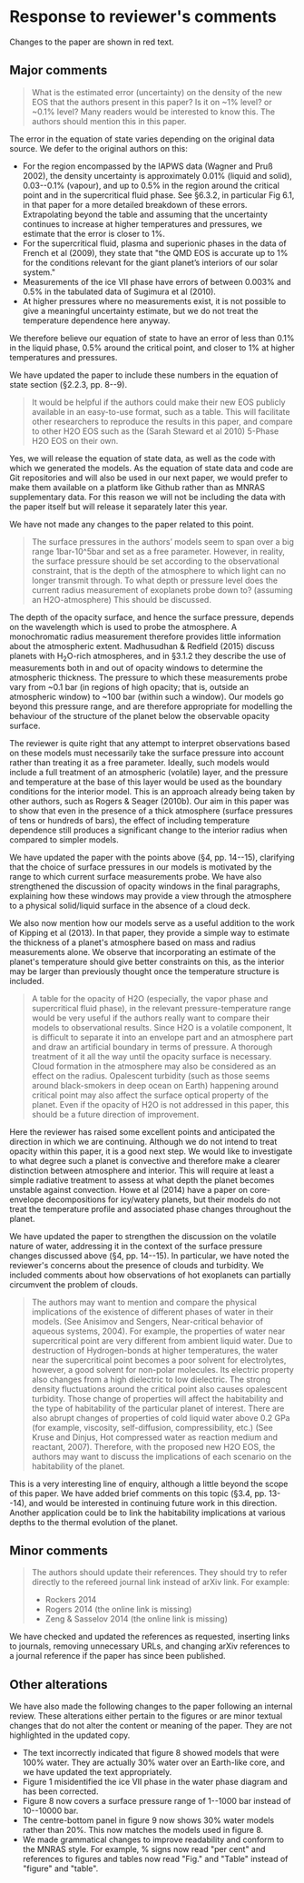 # Response to reviewer's comments

Changes to the paper are shown in red text.

## Major comments

> What is the estimated error (uncertainty) on the density of the new EOS that the authors present in this paper? Is it on ~1% level? or ~0.1% level? Many readers would be interested to know this. The authors should mention this in this paper.

The error in the equation of state varies depending on the original data source.
We defer to the original authors on this:

- For the region encompassed by the IAPWS data (Wagner and Pruß 2002), the density uncertainty is approximately 0.01% (liquid and solid), 0.03--0.1% (vapour), and up to 0.5% in the region around the critical point and in the supercritical fluid phase.     See §6.3.2, in particular Fig 6.1, in that paper for a more detailed breakdown of these errors. Extrapolating beyond the table and assuming that the uncertainty continues to increase at higher temperatures and pressures, we estimate that the error is closer to 1%.
- For the supercritical fluid, plasma and superionic phases in the data of French et al (2009), they state that "the QMD EOS is accurate up to 1% for the conditions relevant for the giant planet’s interiors of our solar system."
- Measurements of the ice VII phase have errors of between 0.003% and 0.5% in the tabulated data of Sugimura et al (2010).
- At higher pressures where no measurements exist, it is not possible to give a meaningful uncertainty estimate, but we do not treat the temperature dependence here anyway.

We therefore believe our equation of state to have an error of less than 0.1% in the liquid phase, 0.5% around the critical point, and closer to 1% at higher temperatures and pressures.

We have updated the paper to include these numbers in the equation of state section (§2.2.3, pp. 8--9).

> It would be helpful if the authors could make their new EOS publicly available in an easy-to-use format, such as a table. This will facilitate other researchers to reproduce the results in this paper, and compare to other H2O EOS such as the (Sarah Steward et al 2010) 5-Phase H2O EOS on their own.

Yes, we will release the equation of state data, as well as the code with which we generated the models. As the equation of state data and code are Git repositories and will also be used in our next paper, we would prefer to make them available on a platform like Github rather than as MNRAS supplementary data. For this reason we will not be including the data with the paper itself but will release it separately later this year.

We have not made any changes to the paper related to this point.

> The surface pressures in the authors’ models seem to span over a big range 1bar-10^5bar and set as a free parameter. However, in reality, the surface pressure should be set according to the observational constraint, that is the depth of the atmosphere to which light can no longer transmit through. To what depth or pressure level does the current radius measurement of exoplanets probe down to? (assuming an H2O-atmosphere) This should be discussed.

The depth of the opacity surface, and hence the surface pressure, depends on the wavelength which is used to probe the atmosphere. A monochromatic radius measurement therefore provides little information about the atmospheric extent. Madhusudhan & Redfield (2015) discuss planets with H$_2$O-rich atmospheres, and in §3.1.2 they describe the use of measurements both in and out of opacity windows to determine the atmospheric thickness. The pressure to which these measurements probe vary from ~0.1 bar (in regions of high opacity; that is, outside an atmospheric window) to ~100 bar (within such a window). Our models go beyond this pressure range, and are therefore appropriate for modelling the behaviour of the structure of the planet below the observable opacity surface.

The reviewer is quite right that any attempt to interpret observations based on these models must necessarily take the surface pressure into account rather than treating it as a free parameter. Ideally, such models would include a full treatment of an atmospheric (volatile) layer, and the pressure and temperature at the base of this layer would be used as the boundary conditions for the interior model. This is an approach already being taken by other authors, such as Rogers & Seager (2010b). Our aim in this paper was to show that even in the presence of a thick atmosphere (surface pressures of tens or hundreds of bars), the effect of including temperature dependence still produces a significant change to the interior radius when compared to simpler models.

We have updated the paper with the points above (§4, pp. 14--15), clarifying that the choice of surface pressures in our models is motivated by the range to which current surface measurements probe. We have also strengthened the discussion of opacity windows in the final paragraphs, explaining how these windows may provide a view through the atmosphere to a physical solid/liquid surface in the absence of a cloud deck.

We also now mention how our models serve as a useful addition to the work of Kipping et al (2013). In that paper, they provide a simple way to estimate the thickness of a planet's atmosphere based on mass and radius measurements alone. We observe that incorporating an estimate of the planet's temperature should give better constraints on this, as the interior may be larger than previously thought once the temperature structure is included.

> A table for the opacity of H2O (especially, the vapor phase and supercritical fluid phase), in the relevant pressure-temperature range would be very useful if the authors really want to compare their models to observational results. Since H2O is a volatile component, It is difficult to separate it into an envelope part and an atmosphere part and draw an artificial boundary in terms of pressure. A thorough treatment of it all the way until the opacity surface is necessary. Cloud formation in the atmosphere may also be considered as an effect on the radius. Opalescent turbidity (such as those seems around black-smokers in deep ocean on Earth) happening around critical point may also affect the surface optical property of the planet. Even if the opacity of H2O is not addressed in this paper, this should be a future direction of improvement.

Here the reviewer has raised some excellent points and anticipated the direction in which we are continuing. Although we do not intend to treat opacity within this paper, it is a good next step. We would like to investigate to what degree such a planet is convective and therefore make a clearer distinction between atmosphere and interior. This will require at least a simple radiative treatment to assess at what depth the planet becomes unstable against convection. Howe et al (2014) have a paper on core-envelope decompositions for icy/watery planets, but their models do not treat the temperature profile and associated phase changes throughout the planet.

We have updated the paper to strengthen the discussion on the volatile nature of water, addressing it in the context of the surface pressure changes discussed above (§4, pp. 14--15). In particular, we have noted the reviewer's concerns about the presence of clouds and turbidity. We included comments about how observations of hot exoplanets can partially circumvent the problem of clouds.

> The authors may want to mention and compare the physical implications of the existence of different phases of water in their models. (See Anisimov and Sengers, Near-critical behavior of aqueous systems, 2004). For example, the properties of water near supercritical point are very different from ambient liquid water. Due to destruction of Hydrogen-bonds at higher temperatures, the water near the supercritical point becomes a poor solvent for electrolytes, however, a good solvent for non-polar molecules. Its electric property also changes from a high dielectric to low dielectric. The strong density fluctuations around the critical point also causes opalescent turbidity. Those change of properties will affect the habitability and the type of habitability of the particular planet of interest. There are also abrupt changes of properties of cold liquid water above 0.2 GPa (for example, viscosity, self-diffusion, compressibility, etc.) (See Kruse and Dinjus, Hot compressed water as reaction medium and reactant, 2007). Therefore, with the proposed new H2O EOS, the authors may want to discuss the implications of each scenario on the habitability of the planet.

This is a very interesting line of enquiry, although a little beyond the scope of this paper. We have added brief comments on this topic (§3.4, pp. 13--14), and would be interested in continuing future work in this direction. Another application could be to link the habitability implications at various depths to the thermal evolution of the planet.

## Minor comments

> The authors should update their references. They should try to refer directly to the refereed journal link instead of arXiv link. For example:
>
> - Rockers 2014
> - Rogers 2014 (the online link is missing)
> - Zeng & Sasselov 2014 (the online link is missing)

We have checked and updated the references as requested, inserting links to journals, removing unnecessary URLs, and changing arXiv references to a journal reference if the paper has since been published.

## Other alterations

We have also made the following changes to the paper following an internal review. These alterations either pertain to the figures or are minor textual changes that do not alter the content or meaning of the paper. They are not highlighted in the updated copy.

- The text incorrectly indicated that figure 8 showed models that were 100% water. They are actually 30% water over an Earth-like core, and we have updated the text appropriately.
- Figure 1 misidentified the ice VII phase in the water phase diagram and has been corrected.
- Figure 8 now covers a surface pressure range of 1--1000 bar instead of 10--10000 bar.
- The centre-bottom panel in figure 9 now shows 30% water models rather than 20%. This now matches the models used in figure 8.
- We made grammatical changes to improve readability and conform to the MNRAS style. For example, % signs now read "per cent" and references to figures and tables now read "Fig." and "Table" instead of "figure" and "table".
